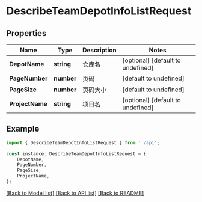 # DescribeTeamDepotInfoListRequest


## Properties

Name | Type | Description | Notes
------------ | ------------- | ------------- | -------------
**DepotName** | **string** | 仓库名 | [optional] [default to undefined]
**PageNumber** | **number** | 页码 | [default to undefined]
**PageSize** | **number** | 页码大小 | [default to undefined]
**ProjectName** | **string** | 项目名 | [optional] [default to undefined]

## Example

```typescript
import { DescribeTeamDepotInfoListRequest } from './api';

const instance: DescribeTeamDepotInfoListRequest = {
    DepotName,
    PageNumber,
    PageSize,
    ProjectName,
};
```

[[Back to Model list]](../README.md#documentation-for-models) [[Back to API list]](../README.md#documentation-for-api-endpoints) [[Back to README]](../README.md)
